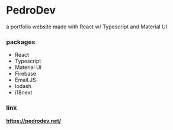 # PedroDev

a portfolio website made with React w/ Typescript and Material UI

### packages

-   React
-   Typescript
-   Material UI
-   Firebase
-   Email.JS
-   lodash
-   i18next

### link

**https://pedrodev.net/**
